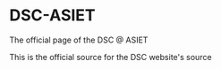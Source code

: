 # DSC-ASIET
The official page of the DSC @ ASIET

This is the official source for the DSC website's source
